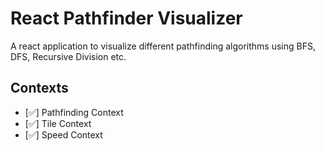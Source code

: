 # React Pathfinder Visualizer

A react application to visualize different pathfinding algorithms using BFS, DFS, Recursive Division etc.

## Contexts

- [✅] Pathfinding Context
- [✅] Tile Context
- [✅] Speed Context
